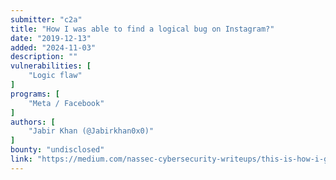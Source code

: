 ```yaml
---
submitter: "c2a"
title: "How I was able to find a logical bug on Instagram?"
date: "2019-12-13"
added: "2024-11-03"
description: ""
vulnerabilities: [
    "Logic flaw"
]
programs: [
    "Meta / Facebook"
]
authors: [
    "Jabir Khan (@Jabirkhan0x0)"
]
bounty: "undisclosed"
link: "https://medium.com/nassec-cybersecurity-writeups/this-is-how-i-got-xxxx-from-facebook-for-instagram-bug-aaff50342246"
---
```




